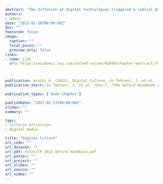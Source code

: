 ```yaml
---
abstract: "The diffusion of digital technologies triggered a radical departure from previous modalities of cultural transmission but, at the same time, general characteristics of human cultural evolution and cognition influence these developments. This chapter explores some areas where the contacts between cultural evolution research and digital media seem promising. As cultural evolution-inspired research on Internet phenomena is still limited, these areas represent suggestions and links with works in other disciplines more than reviews of past research in cultural evolution. These include topics such as how to conceptualize social influence online and how information spreads in social media; how digital media could enhance cumulative culture; and the differences between online and offline cultural transmission. The chapter will then briefly consider possible future directions: the influence of different affordances in different media supporting cultural transmission; the role of producers of cultural traits; and, finally, the effects on cultural dynamics of algorithms selecting information."
authors:
- admin
date: "2023-02-28T00:00:00Z"
doi: ""
featured: false
image:
  caption: ""
  focal_point: ""
  preview_only: false
links:
- name: Link
  url: https://academic.oup.com/edited-volume/45648/chapter-abstract/396358269



publication: Acerbi A. (2023), Digital Culture, in Tehrani, J. et al. (Eds.), *The Oxford Handbook of Cultural Evolution*, Oxford University Press, pp. C41S1 - C41S10
publication_short: In Tehrani, J. et al. (Eds.), *The Oxford Handbook of Cultural Evolution*, Oxford University Press, pp. C41S1 - C41S10

publication_types: ['book-chapter']

publishDate: "2023-02-23T00:00:00Z"
slides: ""
summary: ""

tags:
- cultural attraction
- digital media

title: "Digital Culture"
url_code: ""
url_dataset: ""
url_pdf: files/CP_2023_Oxford_Handbook.pdf
url_poster: ""
url_project: ""
url_slides: ""
url_source: ""
url_video: ""
---
```

